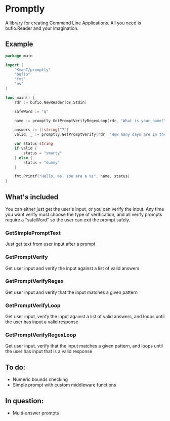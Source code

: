 # Promptly
A library for creating Command Line Applications. All you need is bufio.Reader
and your imagination.

## Example
```go
package main

import (
	"KmanT/promptly"
	"bufio"
	"fmt"
	"os"
)

func main() {
	rdr := bufio.NewReader(os.Stdin)

    safeWord := "q"

	name := promptly.GetPromptVerifyRegexLoop(rdr, "What is your name?", safeWord, `^[a-zA-Z]+$`)

	answers := []string{"7"}
	valid, _ := promptly.GetPromptVerify(rdr, "How many days are in the week?", safeWord, answers, true)

	var status string
	if valid {
		status = "smarty"
	} else {
		status = "dummy"
	}

	fmt.Printf("Hello, %s! You are a %s", name, status)
}
```

## What's included

You can either just get the user's input, or you can verify the input. Any time
you want verify must choose the type of verification, and all verify prompts
require a "safeWord" so the user can exit the prompt safely.

### GetSimplePromptText
Just get text from user input after a prompt

### GetPromptVerify
Get user input and verify the input against a list of valid answers

### GetPromptVerifyRegex
Get user input and verify that the input matches a given pattern

### GetPromptVerifyLoop
Get user input, verify the input against a list of valid answers, and loops
until the user has input a valid response

### GetPromptVerifyRegexLoop
Get user input, verify that the input matches a given pattern, and loops until
the user has input that is a valid response

## To do:
- Numeric bounds checking
- Simple prompt with custom middleware functions

## In question:
- Multi-answer prompts
